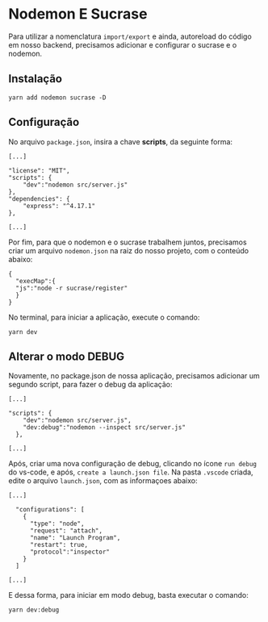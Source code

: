 # Nodemon E Sucrase

Para utilizar a nomenclatura `import/export` e ainda, autoreload do código em nosso backend, precisamos adicionar e configurar o sucrase e o nodemon.

## Instalação

```
yarn add nodemon sucrase -D
```

## Configuração
No arquivo `package.json`, insira a chave **scripts**, da seguinte forma:

```
[...]

"license": "MIT",
"scripts": {
    "dev":"nodemon src/server.js"
},
"dependencies": {
    "express": "^4.17.1"
},

[...]
```

Por fim, para que o nodemon e o sucrase trabalhem juntos, precisamos criar um arquivo ``nodemon.json`` na raiz do nosso projeto, com o conteúdo abaixo:

```
{
  "execMap":{
  "js":"node -r sucrase/register"
  }
}
```

No terminal, para iniciar a aplicação, execute o comando:

```
yarn dev
``` 

## Alterar o modo DEBUG

Novamente, no package.json de nossa aplicação, precisamos adicionar um segundo script, para fazer o debug da aplicação:

```
[...]

"scripts": {
    "dev":"nodemon src/server.js",
    "dev:debug":"nodemon --inspect src/server.js"
  },

[...]
```

Após, criar uma nova configuração de debug, clicando no ícone ``run debug`` do vs-code, e após, ``create a launch.json file``.
Na pasta `.vscode` criada, edite o arquivo `launch.json`, com as informaçoes abaixo:

```
[...]
  
  "configurations": [
    {
      "type": "node",
      "request": "attach",
      "name": "Launch Program",    
      "restart": true,
      "protocol":"inspector"
    }
  ]
  
[...]  
```

E dessa forma, para iniciar em modo debug, basta executar o comando:

```
yarn dev:debug
```